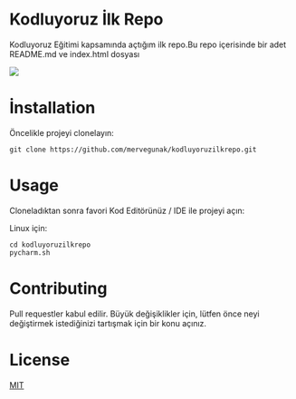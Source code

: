# Kodluyoruz İlk Repo
Kodluyoruz Eğitimi kapsamında açtığım ilk repo.Bu repo
içerisinde bir adet README.md ve index.html dosyası 

![](/home/merve/Pictures/project_ss.png)

# İnstallation
Öncelikle projeyi clonelayın:

````
git clone https://github.com/mervegunak/kodluyoruzilkrepo.git
````

# Usage
Cloneladıktan sonra favori Kod Editörünüz / IDE ile projeyi açın:

Linux için:
````
cd kodluyoruzilkrepo
pycharm.sh
````

# Contributing
Pull requestler kabul edilir. Büyük değişiklikler için, lütfen önce neyi değiştirmek istediğinizi tartışmak için bir konu açınız.

# License
[MIT](https://choosealicense.com/licenses/mit/)